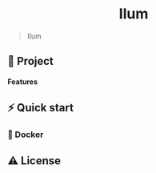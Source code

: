 <h1 align="center">
  Ilum
</h1>

> Ilum

## 📖 Project

#### Features

## ⚡️ Quick start

### 🐳 Docker

## ⚠️ License

